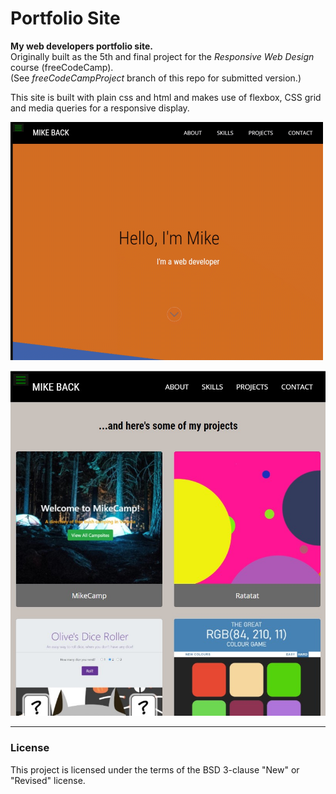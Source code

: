 # Portfolio Site
**My web developers portfolio site.**<br>
Originally built as the 5th and final project for the *Responsive Web Design* course (freeCodeCamp).<br>
(See *freeCodeCampProject* branch of this repo for submitted version.)

This site is built with plain css and html and makes use of flexbox, CSS grid and media queries for a responsive display.  

![Animated screenshot](https://github.com/MakeItBack/Portfolio-Site-fCC/blob/master/portfolio_screenshot.gif)

![Portfolio screenshot](https://github.com/MakeItBack/Portfolio-Site-fCC/blob/master/portfolio%20screenshot.jpg)

___

### License
This project is licensed under the terms of the BSD 3-clause "New" or "Revised" license.<br>
